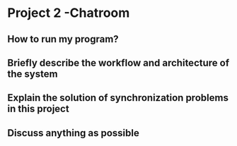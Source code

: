 # Project 2 -Chatroom
## How to run my program?
## Briefly describe the workflow and architecture of the system
## Explain the solution of synchronization problems in this project
## Discuss anything as possible
